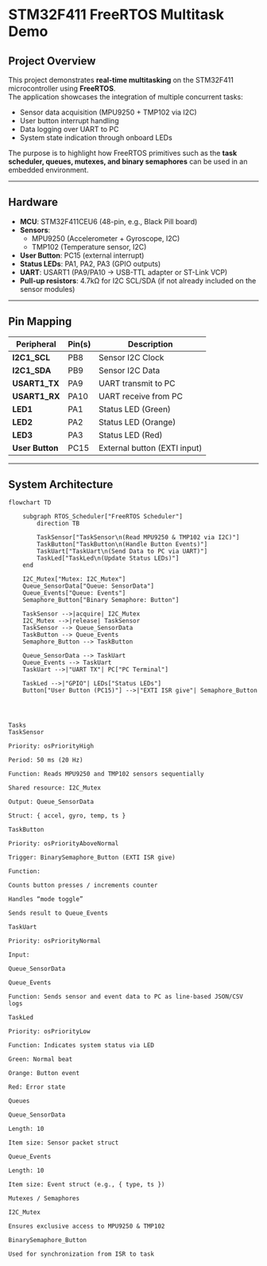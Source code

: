 # STM32F411 FreeRTOS Multitask Demo

## Project Overview
This project demonstrates **real-time multitasking** on the STM32F411 microcontroller using **FreeRTOS**.  
The application showcases the integration of multiple concurrent tasks:
- Sensor data acquisition (MPU9250 + TMP102 via I2C)
- User button interrupt handling
- Data logging over UART to PC
- System state indication through onboard LEDs  

The purpose is to highlight how FreeRTOS primitives such as the **task scheduler, queues, mutexes, and binary semaphores** can be used in an embedded environment.

---

## Hardware
- **MCU**: STM32F411CEU6 (48-pin, e.g., Black Pill board)  
- **Sensors**:  
  - MPU9250 (Accelerometer + Gyroscope, I2C)  
  - TMP102 (Temperature sensor, I2C)  
- **User Button**: PC15 (external interrupt)  
- **Status LEDs**: PA1, PA2, PA3 (GPIO outputs)  
- **UART**: USART1 (PA9/PA10 → USB-TTL adapter or ST-Link VCP)  
- **Pull-up resistors**: 4.7kΩ for I2C SCL/SDA (if not already included on the sensor modules)  

---

## Pin Mapping

| Peripheral   | Pin(s) | Description                  |
|--------------|--------|------------------------------|
| **I2C1_SCL** | PB8    | Sensor I2C Clock             |
| **I2C1_SDA** | PB9    | Sensor I2C Data              |
| **USART1_TX**| PA9    | UART transmit to PC          |
| **USART1_RX**| PA10   | UART receive from PC         |
| **LED1**     | PA1    | Status LED (Green)           |
| **LED2**     | PA2    | Status LED (Orange)          |
| **LED3**     | PA3    | Status LED (Red)             |
| **User Button** | PC15| External button (EXTI input) |

---

## System Architecture

```mermaid
flowchart TD

    subgraph RTOS_Scheduler["FreeRTOS Scheduler"]
        direction TB

        TaskSensor["TaskSensor\n(Read MPU9250 & TMP102 via I2C)"]
        TaskButton["TaskButton\n(Handle Button Events)"]
        TaskUart["TaskUart\n(Send Data to PC via UART)"]
        TaskLed["TaskLed\n(Update Status LEDs)"]
    end

    I2C_Mutex["Mutex: I2C_Mutex"]
    Queue_SensorData["Queue: SensorData"]
    Queue_Events["Queue: Events"]
    Semaphore_Button["Binary Semaphore: Button"]

    TaskSensor -->|acquire| I2C_Mutex
    I2C_Mutex -->|release| TaskSensor
    TaskSensor --> Queue_SensorData
    TaskButton --> Queue_Events
    Semaphore_Button --> TaskButton

    Queue_SensorData --> TaskUart
    Queue_Events --> TaskUart
    TaskUart -->|"UART TX"| PC["PC Terminal"]

    TaskLed -->|"GPIO"| LEDs["Status LEDs"]
    Button["User Button (PC15)"] -->|"EXTI ISR give"| Semaphore_Button




Tasks
TaskSensor

Priority: osPriorityHigh

Period: 50 ms (20 Hz)

Function: Reads MPU9250 and TMP102 sensors sequentially

Shared resource: I2C_Mutex

Output: Queue_SensorData

Struct: { accel, gyro, temp, ts }

TaskButton

Priority: osPriorityAboveNormal

Trigger: BinarySemaphore_Button (EXTI ISR give)

Function:

Counts button presses / increments counter

Handles “mode toggle”

Sends result to Queue_Events

TaskUart

Priority: osPriorityNormal

Input:

Queue_SensorData

Queue_Events

Function: Sends sensor and event data to PC as line-based JSON/CSV logs

TaskLed

Priority: osPriorityLow

Function: Indicates system status via LED

Green: Normal beat

Orange: Button event

Red: Error state

Queues

Queue_SensorData

Length: 10

Item size: Sensor packet struct

Queue_Events

Length: 10

Item size: Event struct (e.g., { type, ts })

Mutexes / Semaphores

I2C_Mutex

Ensures exclusive access to MPU9250 & TMP102

BinarySemaphore_Button

Used for synchronization from ISR to task
